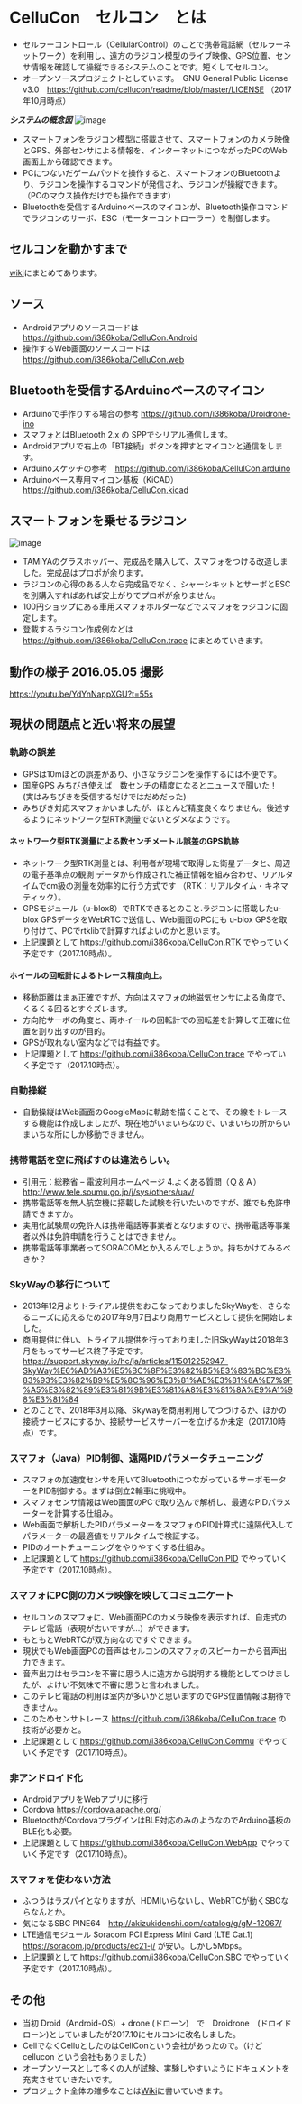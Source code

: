# CelluCon　セルコン　とは
* セルラーコントロール（CellularControl）のことで携帯電話網（セルラーネットワーク）を利用し、遠方のラジコン模型のライブ映像、GPS位置、センサ情報を確認して操縦できるシステムのことです。短くしてセルコン。
* オープンソースプロジェクトとしています。　GNU General Public License v3.0　https://github.com/cellucon/readme/blob/master/LICENSE
 （2017年10月時点）
 
**_システムの概念図_**
![image](https://github.com/cellucon/readme/blob/master/diagram.png)
* スマートフォンをラジコン模型に搭載させて、スマートフォンのカメラ映像とGPS、外部センサによる情報を、インターネットにつながったPCのWeb画面上から確認できます。
* PCにつないだゲームパッドを操作すると、スマートフォンのBluetoothより、ラジコンを操作するコマンドが発信され、ラジコンが操縦できます。
（PCのマウス操作だけでも操作できます）
* Bluetoothを受信するArduinoベースのマイコンが、Bluetooth操作コマンドでラジコンのサーボ、ESC（モーターコントローラー）を制御します。

## セルコンを動かすまで
[wiki](wiki/)にまとめてあります。

## ソース
* Androidアプリのソースコードは　https://github.com/i386koba/CelluCon.Android
* 操作するWeb画面のソースコードは　https://github.com/i386koba/CelluCon.web
　
## Bluetoothを受信するArduinoベースのマイコン
* Arduinoで手作りする場合の参考 https://github.com/i386koba/Droidrone-ino
* スマフォとはBluetooth 2.x の SPPでシリアル通信します。
* Androidアプリで右上の「BT接続」ボタンを押すとマイコンと通信をします。
* Arduinoスケッチの参考　https://github.com/i386koba/CellulCon.arduino 
* Arduinoベース専用マイコン基板（KiCAD） https://github.com/i386koba/CelluCon.kicad

## スマートフォンを乗せるラジコン
![image](https://github.com/cellucon/readme/blob/master/rover.png)
* TAMIYAのグラスホッパー、完成品を購入して、スマフォをつける改造しました。完成品はプロポが余ります。
* ラジコンの心得のある人なら完成品でなく、シャーシキットとサーボとESCを別購入すればあれば安上がりでプロポが余りません。
* 100円ショップにある車用スマフォホルダーなどでスマフォをラジコンに固定します。
* 登載するラジコン作成例などは https://github.com/i386koba/CelluCon.trace にまとめていきます。

## 動作の様子 2016.05.05 撮影
https://youtu.be/YdYnNappXGU?t=55s

## 現状の問題点と近い将来の展望

### 軌跡の誤差
* GPSは10mほどの誤差があり、小さなラジコンを操作するには不便です。
* 国産GPS みちびき使えば　数センチの精度になるとニュースで聞いた！　(実はみちびきを受信するだけではだめだった)
* みちびき対応スマフォかいましたが、ほとんど精度良くなりません。後述するようにネットワーク型RTK測量でないとダメなようです。

#### ネットワーク型RTK測量による数センチメートル誤差のGPS軌跡
* ネットワーク型RTK測量とは、利用者が現場で取得した衛星データと、周辺の電子基準点の観測 データから作成された補正情報を組み合わせ、リアルタイムでcm級の測量を効率的に行う方式です （RTK：リアルタイム・キネマティック）。
* GPSモジュール（u-blox8）でRTKできるとのこと.ラジコンに搭載したu-blox GPSデータをWebRTCで送信し、Web画面のPCにも u-blox GPSを取り付けて、PCでrtklibで計算すればよいのかと思います。
* 上記課題として https://github.com/i386koba/CelluCon.RTK でやっていく予定です（2017.10時点）。

#### ホイールの回転計によるトレース精度向上。
* 移動距離はまぁ正確ですが、方向はスマフォの地磁気センサによる角度で、くるくる回るとすぐズレます。
* 方向陀サーボの角度と、両ホイールの回転計での回転差を計算して正確に位置を割り出すのが目的。
* GPSが取れない室内などでは有益です。
* 上記課題として https://github.com/i386koba/CelluCon.trace でやっていく予定です（2017.10時点）。

### 自動操縦
* 自動操縦はWeb画面のGoogleMapに軌跡を描くことで、その線をトレースする機能は作成しましたが、現在地がいまいちなので、いまいちの所からいまいちな所にしか移動できません。

### 携帯電話を空に飛ばすのは違法らしい。
* 引用元：総務省 – 電波利用ホームページ 4.よくある質問（Ｑ＆Ａ）http://www.tele.soumu.go.jp/j/sys/others/uav/
* 携帯電話等を無人航空機に搭載した試験を行いたいのですが、誰でも免許申請できますか。
* 実用化試験局の免許人は携帯電話等事業者となりますので、携帯電話等事業者以外は免許申請を行うことはできません。
* 携帯電話等事業者ってSORACOMとか入るんでしょうか。持ちかけてみるべきか？

### SkyWayの移行について
* 2013年12月よりトライアル提供をおこなっておりましたSkyWayを、さらなるニーズに応えるため2017年9月7日より商用サービスとして提供を開始しました。
* 商用提供に伴い、トライアル提供を行っておりました旧SkyWayは2018年3月をもってサービス終了予定です。
https://support.skyway.io/hc/ja/articles/115012252947-SkyWay%E6%AD%A3%E5%BC%8F%E3%82%B5%E3%83%BC%E3%83%93%E3%82%B9%E5%8C%96%E3%81%AE%E3%81%8A%E7%9F%A5%E3%82%89%E3%81%9B%E3%81%A8%E3%81%8A%E9%A1%98%E3%81%84
* とのことで、2018年3月以降、Skywayを商用利用してつづけるか、ほかの接続サービスにするか、接続サービスサーバーを立げるか未定（2017.10時点）です。

### スマフォ（Java）PID制御、遠隔PIDパラメータチューニング
* スマフォの加速度センサを用いてBluetoothにつながっているサーボモーターをPID制御する。まずは倒立2輪車に挑戦中。
* スマフォセンサ情報はWeb画面のPCで取り込んで解析し、最適なPIDパラメーターを計算する仕組み。
* Web画面で解析したPIDパラメーターをスマフォのPID計算式に遠隔代入してパラメーターの最適値をリアルタイムで検証する。
* PIDのオートチューニングをやりやすくする仕組み。
* 上記課題として https://github.com/i386koba/CelluCon.PID でやっていく予定です（2017.10時点）。

### スマフォにPC側のカメラ映像を映してコミュニケート
* セルコンのスマフォに、Web画面PCのカメラ映像を表示すれば、自走式のテレビ電話（表現が古いですが…）ができます。
* もともとWebRTCが双方向なのですぐできます。
* 現状でもWeb画面PCの音声はセルコンのスマフォのスピーカーから音声出力できます。
* 音声出力はセラコンを不審に思う人に遠方から説明する機能としてつけましたが、よけい不気味で不審に思うと言われました。
* このテレビ電話の利用は室内が多いかと思いますのでGPS位置情報は期待できません。
* このためセンサトレース https://github.com/i386koba/CelluCon.trace の技術が必要かと。
* 上記課題として https://github.com/i386koba/CelluCon.Commu でやっていく予定です（2017.10時点）。

### 非アンドロイド化
* AndroidアプリをWebアプリに移行
* Cordova https://cordova.apache.org/ 
* BluetoothがCordovaプラグインはBLE対応のみのようなのでArduino基板のBLE化も必要。
* 上記課題として https://github.com/i386koba/CelluCon.WebApp でやっていく予定です（2017.10時点）。

### スマフォを使わない方法
* ふつうはラズパイとなりますが、HDMIいらないし、WebRTCが動くSBCならなんとか。
* 気になるSBC PINE64　http://akizukidenshi.com/catalog/g/gM-12067/
* LTE通信モジュール Soracom PCI Express Mini Card (LTE Cat.1) https://soracom.jp/products/ec21-j/ が安い。しかし5Mbps。
* 上記課題として https://github.com/i386koba/CelluCon.SBC でやっていく予定です（2017.10時点）。

## その他 
* 当初 Droid（Android-OS）+ drone (ドローン)　で　Droidrone　(ドロイドローン)としていましたが2017.10にセルコンに改名しました。
* CellでなくCelluとしたのはCellConという会社があったので。（けど cellucon という会社もありました）
* オープンソースとして多くの人が試験、実験しやすいようにドキュメントを充実させていきたいです。
* プロジェクト全体の雑多なことは[Wiki](https://github.com/cellucon/readme/wiki)に書いていきます。
